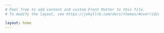 ```yaml
---
# Feel free to add content and custom Front Matter to this file.
# To modify the layout, see https://jekyllrb.com/docs/themes/#overriding-theme-defaults

layout: home
---
```


<div class="uk-height-viewport uk-flex uk-inline uk-flex-middle uk-background-cover uk-light animated fadeIn delay-1s fast"   data-src="{{site.baseurl_root}}/assets/images/mark_image_og.png" uk-img>
</div>
